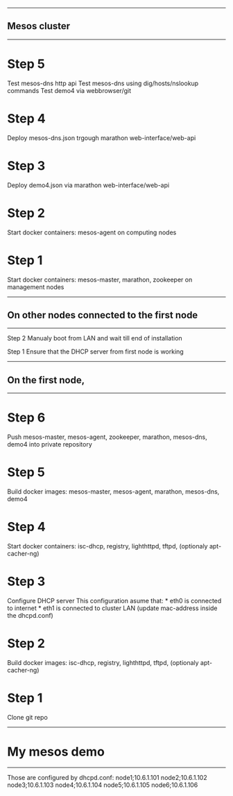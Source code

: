 --------------------------------------------
## Mesos cluster
--------------------------------------------

# Step 5
  Test mesos-dns http api
  Test mesos-dns using dig/hosts/nslookup commands
  Test demo4 via webbrowser/git

# Step 4
  Deploy mesos-dns.json trgough marathon web-interface/web-api

# Step 3
  Deploy demo4.json via marathon web-interface/web-api

# Step 2
  Start docker containers: mesos-agent on computing nodes

# Step 1
  Start docker containers: mesos-master, marathon, zookeeper on management nodes


-------------------------------------------------------
## On other nodes connected to the first node
------------------------------------------------------
Step 2
  Manualy boot from LAN and wait till end of installation

Step 1
  Ensure that the DHCP server from first node is working

--------------------------------------------------------
## On the first node,
--------------------------------------------------------

# Step 6
  Push mesos-master, mesos-agent, zookeeper, marathon, mesos-dns, demo4 into private repository

# Step 5
  Build docker images: mesos-master, mesos-agent, marathon, mesos-dns, demo4  

# Step 4
  Start docker containers: isc-dhcp, registry, lighthttpd, tftpd, (optionaly apt-cacher-ng)

# Step 3
  Configure DHCP server 
     This configuration asume that:
     * eth0 is connected to internet
     * eth1 is connected to cluster LAN
     (update mac-address inside the dhcpd.conf)

# Step 2
  Build docker images: isc-dhcp, registry, lighthttpd, tftpd, (optionaly apt-cacher-ng)

# Step 1
  Clone git repo

---------------------------------------------------------
# My mesos demo
---------------------------------------------------------

Those are configured by dhcpd.conf:
node1;10.6.1.101
node2;10.6.1.102
node3;10.6.1.103
node4;10.6.1.104
node5;10.6.1.105
node6;10.6.1.106

